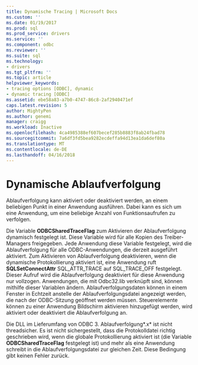 ```yaml
---
title: Dynamische Tracing | Microsoft Docs
ms.custom: ''
ms.date: 01/19/2017
ms.prod: sql
ms.prod_service: drivers
ms.service: ''
ms.component: odbc
ms.reviewer: ''
ms.suite: sql
ms.technology:
- drivers
ms.tgt_pltfrm: ''
ms.topic: article
helpviewer_keywords:
- tracing options [ODBC], dynamic
- dynamic tracing [ODBC]
ms.assetid: ebe58a83-a7b0-4747-86c8-2af2940471ef
caps.latest.revision: 5
author: MightyPen
ms.author: genemi
manager: craigg
ms.workload: Inactive
ms.openlocfilehash: 4ca4985388ef607becef285b8883f8ab24fbad78
ms.sourcegitcommit: 7a6df3fd5bea9282ecdeffa94d13ea1da6def80a
ms.translationtype: MT
ms.contentlocale: de-DE
ms.lasthandoff: 04/16/2018
---
```

# <a name="dynamic-tracing"></a>Dynamische Ablaufverfolgung
Ablaufverfolgung kann aktiviert oder deaktiviert werden, an einem beliebigen Punkt in einer Anwendung ausführen. Dabei kann es sich um eine Anwendung, um eine beliebige Anzahl von Funktionsaufrufen zu verfolgen.  
  
 Die Variable **ODBCSharedTraceFlag** zum Aktivieren der Ablaufverfolgung dynamisch festgelegt ist. Diese Variable wird für alle Kopien des Treiber-Managers freigegeben. Jede Anwendung diese Variable festgelegt, wird die Ablaufverfolgung für alle ODBC-Anwendungen, die derzeit ausgeführt aktiviert. Zum Aktivieren von Ablaufverfolgung deaktivieren, wenn die dynamische Protokollierung aktiviert ist, eine Anwendung ruft **SQLSetConnectAttr** SQL_ATTR_TRACE auf SQL_TRACE_OFF festgelegt. Dieser Aufruf wird die Ablaufverfolgung deaktiviert für diese Anwendung nur vollzogen. Anwendungen, die mit Odbc32.lib verknüpft sind, können mithilfe dieser Variablen ändern. Ablaufverfolgungsdaten können in einem Fenster in Echtzeit anstelle der Ablaufverfolgungsdatei angezeigt werden, die nach der ODBC-Sitzung geöffnet werden müssen. Steuerelemente können zu einer Anwendung Bildschirm aktivieren hinzugefügt werden, wird aktiviert oder deaktiviert die Ablaufverfolgung an.  
  
 Die DLL im Lieferumfang von ODBC 3. Ablaufverfolgung*.x* ist nicht threadsicher. Es ist nicht sichergestellt, dass die Protokolldatei richtig geschrieben wird, wenn die globale Protokollierung aktiviert ist (die Variable **ODBCSharedTraceFlag** festgelegt ist) und mehr als eine Anwendung schreibt in die Ablaufverfolgungsdatei zur gleichen Zeit. Diese Bedingung gibt keinen Fehler zurück.
